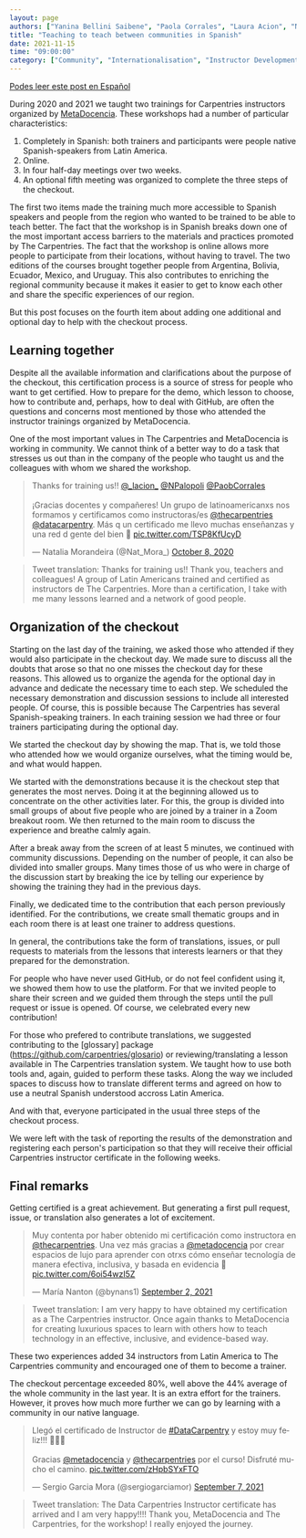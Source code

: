 ```yaml
---
layout: page
authors: ["Yanina Bellini Saibene", "Paola Corrales", "Laura Acion", "Nicolás Palopoli"]
title: "Teaching to teach between communities in Spanish"
date: 2021-11-15
time: "09:00:00"
category: ["Community", "Internationalisation", "Instructor Development"]
---
```


[Podes leer este post en Español](https://carpentries.org/blog/2021/11/metadocencia-instructor-training-espanol/) 

During 2020 and 2021 we taught two trainings for Carpentries instructors organized by [MetaDocencia](https://www.metadocencia.org/).  These workshops had a number of particular characteristics:

1. Completely in Spanish: both trainers and participants were people native Spanish-speakers from Latin America.
2. Online.
3. In four half-day meetings over two weeks.
4. An optional fifth meeting was organized to complete the three steps of the checkout.

The first two items made the training much more accessible to Spanish speakers and people from the region who wanted to be trained to be able to teach better.  The fact that the workshop is in Spanish breaks down one of the most important access barriers to the materials and practices promoted by The Carpentries. The fact that the workshop is online allows more people to participate from their locations, without having to travel. The two editions of the courses brought together people from Argentina, Bolivia, Ecuador, Mexico, and Uruguay. This also contributes to enriching the regional community because it makes it easier to get to know each other and share the specific experiences of our region.

But this post focuses on the fourth item about adding one additional and optional day to help with the checkout process.

## Learning together

Despite all the available information and clarifications about the purpose of the checkout, this certification process is a source of stress for people who want to get certified. How to prepare for the demo, which lesson to choose, how to contribute and, perhaps, how to deal with GitHub, are often the questions and concerns most mentioned by those who attended the instructor trainings organized by MetaDocencia.

One of the most important values in The Carpentries and MetaDocencia is working in community. We cannot think of a better way to do a task that stresses us out than in the company of the people who taught us and the colleagues with whom we shared the workshop.

<blockquote class="twitter-tweet"><p lang="es" dir="ltr">Thanks for training us!! <a href="https://twitter.com/_lacion_?ref_src=twsrc%5Etfw">@_lacion_</a> <a href="https://twitter.com/NPalopoli?ref_src=twsrc%5Etfw">@NPalopoli</a> <a href="https://twitter.com/PaobCorrales?ref_src=twsrc%5Etfw">@PaobCorrales</a><br><br>¡Gracias docentes y compañeres! Un grupo de latinoamericanxs nos formamos y certificamos como instructoras/es <a href="https://twitter.com/thecarpentries?ref_src=twsrc%5Etfw">@thecarpentries</a> <a href="https://twitter.com/datacarpentry?ref_src=twsrc%5Etfw">@datacarpentry</a>. Más q un certificado me llevo muchas enseñanzas y una red d gente del bien 💜 <a href="https://t.co/TSP8KfUcyD">pic.twitter.com/TSP8KfUcyD</a></p>&mdash; Natalia Morandeira (@Nat_Mora_) <a href="https://twitter.com/Nat_Mora_/status/1314171079758413824?ref_src=twsrc%5Etfw">October 8, 2020</a>
</blockquote>
<script async src="https://platform.twitter.com/widgets.js" charset="utf-8"></script>

> Tweet translation: Thanks for training us!! Thank you, teachers and
> colleagues! A group of Latin Americans trained and certified as instructors de
> The Carpentries. More than a certification, I take with me many lessons
> learned and a network of good people.

## Organization of the checkout

Starting on the last day of the training, we asked those who attended if they would also participate in the checkout day. We made sure to discuss all the doubts that arose so that no one misses the checkout day for these reasons. This allowed us to organize the agenda for the optional day in advance and dedicate the necessary time to each step. We scheduled the necessary demonstration and discussion sessions to include all interested people. Of course, this is possible because The Carpentries has several Spanish-speaking trainers. In each training session we had three or four trainers participating during the optional day.

We started the checkout day by showing the map. That is, we told those who attended how we would organize ourselves, what the timing would be, and what would happen.

We started with the demonstrations because it is the checkout step that generates the most nerves. Doing it at the beginning allowed us to concentrate on the other activities later. For this, the group is divided into small groups of about five people who are joined by a trainer in a Zoom breakout room. We then returned to the main room to discuss the experience and breathe calmly again.

After a break away from the screen of at least 5 minutes, we continued with community discussions. Depending on the number of people, it can also be divided into smaller groups. Many times those of us who were in charge of the discussion start by breaking the ice by telling our experience by showing the training they had in the previous days.

Finally, we dedicated time to the contribution that each person previously identified. For the contributions, we create small thematic groups and in each room there is at least one trainer to address questions.

In general, the contributions take the form of translations, issues, or pull requests to materials from the lessons that interests learners or that they prepared for the demonstration.

For people who have never used GitHub, or do not feel confident using it, we showed them how to use the platform. For that we invited people to share their screen and we guided them through the steps until the pull request or issue is opened. Of course, we celebrated every new contribution!

For those who prefered to contribute translations, we suggested contributing to the [glossary] package (https://github.com/carpentries/glosario) or reviewing/translating a lesson available in The Carpentries translation system.  We taught how to use both tools and, again, guided to perform these tasks. Along the way we included spaces to discuss how to translate different terms and agreed on how to use a neutral Spanish understood accross Latin America.

And with that, everyone participated in the usual three steps of the checkout process.

We were left with the task of reporting the results of the demonstration and registering each person's participation so that they will receive their official Carpentries instructor certificate in the following weeks.

## Final remarks

Getting certified is a great achievement. But generating a first pull request, issue, or translation also generates a lot of excitement.

<blockquote class="twitter-tweet"><p lang="es" dir="ltr">Muy contenta por haber obtenido mi certificación como instructora en <a href="https://twitter.com/thecarpentries?ref_src=twsrc%5Etfw">@thecarpentries</a>. Una vez más gracias a <a href="https://twitter.com/metadocencia?ref_src=twsrc%5Etfw">@metadocencia</a> por crear espacios de lujo para aprender con otrxs cómo enseñar tecnología de manera efectiva, inclusiva, y basada en evidencia 👏 <a href="https://t.co/6oi54wzI5Z">pic.twitter.com/6oi54wzI5Z</a></p>&mdash; María Nanton (@bynans1) <a href="https://twitter.com/bynans1/status/1433423668458098697?ref_src=twsrc%5Etfw">September 2, 2021</a>
</blockquote>
<script async src="https://platform.twitter.com/widgets.js" charset="utf-8"></script>

> Tweet translation: I am very happy to have obtained my certification as a The
> Carpentries instructor. Once again thanks to MetaDocencia for creating
> luxurious spaces to learn with others how to teach technology in an effective,
> inclusive, and evidence-based way.

These two experiences added 34 instructors from Latin America to The Carpentries community and encouraged one of them to become a trainer.

The checkout percentage exceeded 80%, well above the 44% average of the whole community in the last year. It is an extra effort for the trainers. However, it proves how much more further we can go by learning with a community in our native language.

<blockquote class="twitter-tweet"><p lang="es" dir="ltr">Llegó el certificado de Instructor de <a href="https://twitter.com/hashtag/DataCarpentry?src=hash&amp;ref_src=twsrc%5Etfw">#DataCarpentry</a> y estoy muy feliz!!! 🥳🥳🥳<br><br>Gracias <a href="https://twitter.com/metadocencia?ref_src=twsrc%5Etfw">@metadocencia</a> y <a href="https://twitter.com/thecarpentries?ref_src=twsrc%5Etfw">@thecarpentries</a> por el curso! Disfruté mucho el camino. <a href="https://t.co/zHpbSYxFTO">pic.twitter.com/zHpbSYxFTO</a></p>&mdash; Sergio Garcia Mora (@sergiogarciamor) <a href="https://twitter.com/sergiogarciamor/status/1435247271491383296?ref_src=twsrc%5Etfw">September 7, 2021</a>
</blockquote>
<script async src="https://platform.twitter.com/widgets.js" charset="utf-8"></script>

> Tweet translation: The Data Carpentries Instructor certificate has arrived and
> I am very happy!!!! Thank you, MetaDocencia and The Carpentries, for the
> workshop! I really enjoyed the journey.
